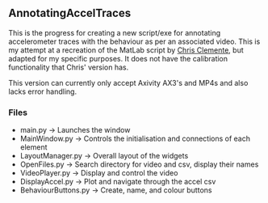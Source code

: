 ## AnnotatingAccelTraces
This is the progress for creating a new script/exe for annotating accelerometer traces with the behaviour as per an associated video. This is my attempt at a recreation of the MatLab script by [Chris Clemente](https://github.com/cclemente/Animal_accelerometry), but adapted for my specific purposes. It does not have the calibration functionality that Chris' version has. 

This version can currently only accept Axivity AX3's and MP4s and also lacks error handling.

### Files
* main.py -> Launches the window
* MainWindow.py -> Controls the initialisation and connections of each element
* LayoutManager.py -> Overall layout of the widgets
* OpenFiles.py -> Search directory for video and csv, display their names
* VideoPlayer.py -> Display and control the video
* DisplayAccel.py -> Plot and navigate through the accel csv
* BehaviourButtons.py -> Create, name, and colour buttons

